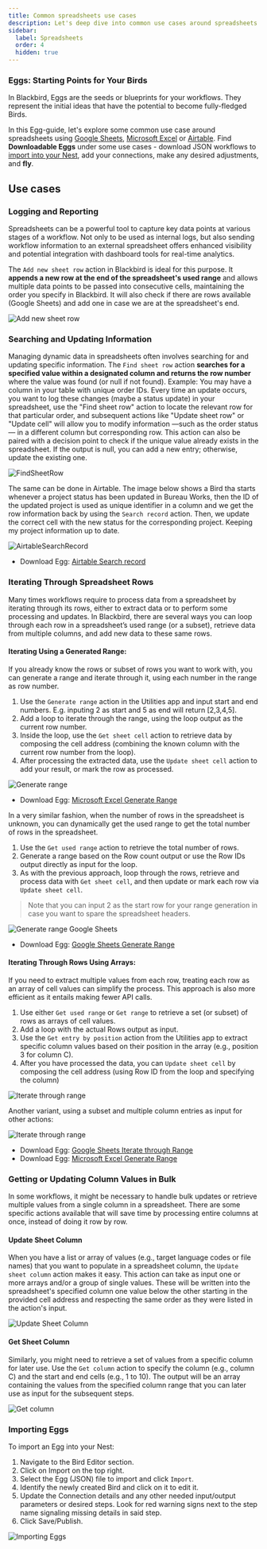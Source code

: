 ```yaml
---
title: Common spreadsheets use cases
description: Let's deep dive into common use cases around spreadsheets
sidebar:
  label: Spreadsheets
  order: 4
  hidden: true
---
```


### Eggs: Starting Points for Your Birds

In Blackbird, Eggs are the seeds or blueprints for your workflows. They represent the initial ideas that have the potential to become fully-fledged Birds.

In this Egg-guide, let's explore some common use case around spreadsheets using [Google Sheets](https://docs.blackbird.io/apps/google-sheets/), [Microsoft Excel](https://docs.blackbird.io/apps/microsoft-excel/) or [Airtable](https://docs.blackbird.io/apps/airtable/). Find **Downloadable Eggs** under some use cases - download JSON workflows to [import into your Nest](https://docs.blackbird.io/eggs/remote/#importing-eggs), add your connections, make any desired adjustments, and **fly**.

## Use cases

### Logging and Reporting

Spreadsheets can be a powerful tool to capture key data points at various stages of a workflow. Not only to be used as internal logs, but also sending workflow information to an external spreadsheet offers enhanced visibility and potential integration with dashboard tools for real-time analytics.

The `Add new sheet row` action in Blackbird is ideal for this purpose. It **appends a new row at the end of the spreadsheet's used range** and allows multiple data points to be passed into consecutive cells, maintaining the order you specify in Blackbird. It will also check if there are rows available (Google Sheets) and add one in case we are at the spreadsheet's end. 

![Add new sheet row](../../../assets/docs/eggs/AddNewSheetRow.png)

### Searching and Updating Information

Managing dynamic data in spreadsheets often involves searching for and updating specific information. The `Find sheet row` action **searches for a specified value within a designated column and returns the row number** where the value was found (or null if not found).
Example: You may have a column in your table with unique order IDs. Every time an update occurs, you want to log these changes (maybe a status update) in your spreadsheet, use the "Find sheet row" action to locate the relevant row for that particular order, and subsequent actions like "Update sheet row" or "Update cell" will allow you to modify information —such as the order status— in a different column but corresponding row.
This action can also be paired with a decision point to check if the unique value already exists in the spreadsheet. If the output is null, you can add a new entry; otherwise, update the existing one.

![FindSheetRow](../../../assets/docs/eggs/FindSheetRow.png)

The same can be done in Airtable. The image below shows a Bird tha starts whenever a project status has been updated in Bureau Works, then the ID of the updated project is used as unique identifier in a column and we get the row information back by using the `Search record` action. Then, we update the correct cell with the new status for the corresponding project. Keeping my project information up to date. 

![AirtableSearchRecord](../../../assets/docs/eggs/AirtableSearchRecord.png)

- Download Egg: <a href="https://docs.blackbird.io/downloads/Bureau_Works_to_Airtable.json" download>Airtable Search record</a>

### Iterating Through Spreadsheet Rows

Many times workflows require to process data from a spreadsheet by iterating through its rows, either to extract data or to perform some processing and updates. In Blackbird, there are several ways you can loop through each row in a spreadsheet’s used range (or a subset), retrieve data from multiple columns, and add new data to these same rows.

#### Iterating Using a Generated Range:
If you already know the rows or subset of rows you want to work with, you can generate a range and iterate through it, using each number in the range as row number. 
1. Use the `Generate range` action in the Utilities app and input start and end numbers. E.g. inputing 2 as start and 5 as end will return [2,3,4,5].
2. Add a loop to iterate through the range, using the loop output as the current row number.
3. Inside the loop, use the `Get sheet cell` action to retrieve data by composing the cell address (combining the known column with the current row number from the loop).
4. After processing the extracted data, use the `Update sheet cell` action to add your result, or mark the row as processed.

![Generate range](../../../assets/docs/eggs/GenerateRange.png)

- Download Egg: <a href="https://docs.blackbird.io/downloads/excel_generate_range.json" download>Microsoft Excel Generate Range</a>

In a very similar fashion, when the number of rows in the spreadsheet is unknown, you can dynamically get the used range to get the total number of rows in the spreadsheet.

1. Use the `Get used range` action to retrieve the total number of rows.
2. Generate a range based on the Row count output or use the Row IDs output directly as input for the loop.
3. As with the previous approach, loop through the rows, retrieve and process data with `Get sheet cell`, and then update or mark each row via `Update sheet cell`.

> Note that you can input 2 as the start row for your range generation in case you want to spare the spreadsheet headers.

![Generate range Google Sheets](../../../assets/docs/eggs/GenerateRange2.png)

- Download Egg: <a href="https://docs.blackbird.io/downloads/google_sheets_generate_range.json" download>Google Sheets Generate Range</a>

#### Iterating Through Rows Using Arrays:
If you need to extract multiple values from each row, treating each row as an array of cell values can simplify the process. This approach is also more efficient as it entails making fewer API calls. 

1. Use either `Get used range` or `Get range` to retrieve a set (or subset) of rows as arrays of cell values.
2. Add a loop with the actual Rows output as input.
3. Use the `Get entry by position` action from the Utilities app to extract specific column values based on their position in the array (e.g., position 3 for column C).
4. After you have processed the data, you can `Update sheet cell` by composing the cell address (using Row ID from the loop and specifying the column)

![Iterate through range](../../../assets/docs/eggs/IterateThroughRangeSheets.png)

Another variant, using a subset and multiple column entries as input for other actions:

![Iterate through range](../../../assets/docs/eggs/IterateThroughRangeExcel.png)

- Download Egg: <a href="https://docs.blackbird.io/downloads/google_sheets_iterate_through_range.json" download>Google Sheets Iterate through Range</a>
- Download Egg: <a href="https://docs.blackbird.io/downloads/microsoft_excel_iterate_through_range.json.json" download>Microsoft Excel Generate Range</a>

### Getting or Updating Column Values in Bulk
In some workflows, it might be necessary to handle bulk updates or retrieve multiple values from a single column in a spreadsheet. There are some specific actions available that will save time by processing entire columns at once, instead of doing it row by row.

#### Update Sheet Column
When you have a list or array of values (e.g., target language codes or file names) that you want to populate in a spreadsheet column, the `Update sheet column` action makes it easy. This action can take as input one or more arrays and/or a group of single values. These will be written into the spreadsheet's specified column one value below the other starting in the provided cell address and respecting the same order as they were listed in the action's input.

![Update Sheet Column](../../../assets/docs/eggs/Update-sheet-column.png)

#### Get Sheet Column

Similarly, you might need to retrieve a set of values from a specific column for later use. Use the `Get column` action to specify the column (e.g., column C) and the start and end cells (e.g., 1 to 10). The output will be an array containing the values from the specified column range that you can later use as input for the subsequent steps.

![Get column](../../../assets/docs/eggs/GetColumn.png)

### Importing Eggs

To import an Egg into your Nest:

1. Navigate to the Bird Editor section.
2. Click on Import on the top right.
3. Select the Egg (JSON) file to import and click `Import`.
4. Identify the newly created Bird and click on it to edit it.
5. Update the Connection details and any other needed input/output parameters or desired steps. Look for red warning signs next to the step name signaling missing details in said step.
6. Click Save/Publish.

![Importing Eggs](../../../assets/docs/eggs/ImportEggs.gif)
